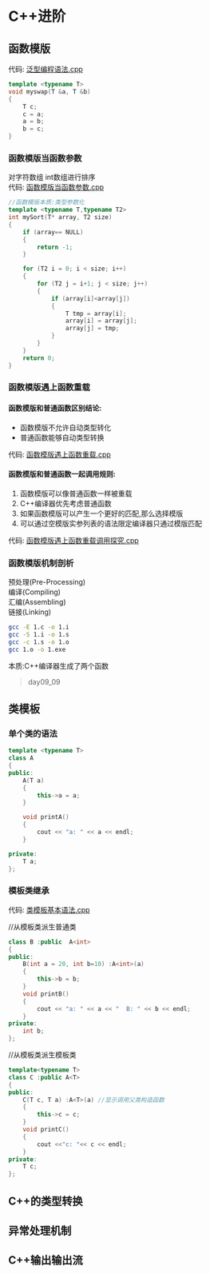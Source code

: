 # C++进阶

## 函数模版
代码: [泛型编程语法.cpp](./src/泛型编程语法.cpp)
```c++
template <typename T>
void myswap(T &a, T &b)
{
	T c;
	c = a;
	a = b;
	b = c;
}
```


### 函数模版当函数参数
对字符数组  int数组进行排序  
代码: [函数模版当函数参数.cpp](./src/函数模版当函数参数.cpp)
```c++
//函数模版本质:类型参数化
template <typename T,typename T2>
int mySort(T* array, T2 size)
{
	if (array== NULL)
	{
		return -1;
	}

	for (T2 i = 0; i < size; i++)
	{
		for (T2 j = i+1; j < size; j++)
		{
			if (array[i]<array[j])
			{
				T tmp = array[i];
				array[i] = array[j];
				array[j] = tmp;
			}
		}
	}
	return 0;
}
```

### 函数模版遇上函数重载
#### 函数模版和普通函数区别结论:  
- 函数模版不允许自动类型转化
- 普通函数能够自动类型转换

代码: [函数模版遇上函数重载.cpp](./src/函数模版遇上函数重载.cpp)


#### 函数模版和普通函数一起调用规则:  
1. 函数模版可以像普通函数一样被重载
2. C++编译器优先考虑普通函数
3. 如果函数模版可以产生一个更好的匹配,那么选择模版
4. 可以通过空模版实参列表的语法限定编译器只通过模版匹配

代码: [函数模版遇上函数重载调用探究.cpp](./src/函数模版遇上函数重载调用探究.cpp)


### 函数模版机制剖析
预处理(Pre-Processing)  
编译(Compiling)  
汇编(Assembling)  
链接(Linking)  
```bash
gcc -E 1.c -o 1.i
gcc -S 1.i -o 1.s
gcc -c 1.s -o 1.o
gcc 1.o -o 1.exe
```
本质:C++编译器生成了两个函数
> day09_09

## 类模板
### 单个类的语法
```cpp
template <typename T>
class A
{
public:
	A(T a)
	{
		this->a = a;
	}

	void printA()
	{
		cout << "a: " << a << endl;
	}

private:
	T a;
};

```
### 模板类继承

代码: [类模板基本语法.cpp](./src/test/类模板基本语法.cpp)

//从模板类派生普通类
```c++
class B :public  A<int>
{
public:
	B(int a = 20, int b=10) :A<int>(a)
	{
		this->b = b;
	}
	void printB()
	{
		cout << "a: " << a << "  B: " << b << endl;
	}
private:
	int b;
};
```

//从模板类派生模板类
```c++
template<typename T>
class C :public A<T>
{
public:
	C(T c, T a) :A<T>(a) //显示调用父类构造函数
	{
		this->c = c;
	}
	void printC()
	{
		cout <<"c: "<< c << endl;
	}
private:
	T c;
};
```


## C++的类型转换



## 异常处理机制


## C++输出输出流